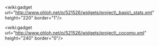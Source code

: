 &lt;wiki:gadget url="http://www.ohloh.net/p/521526/widgets/project\_basic\_stats.xml" height="220" border="1"/&gt;

&lt;wiki:gadget url="http://www.ohloh.net/p/521526/widgets/project\_cocomo.xml" height="240" border="0"/&gt;